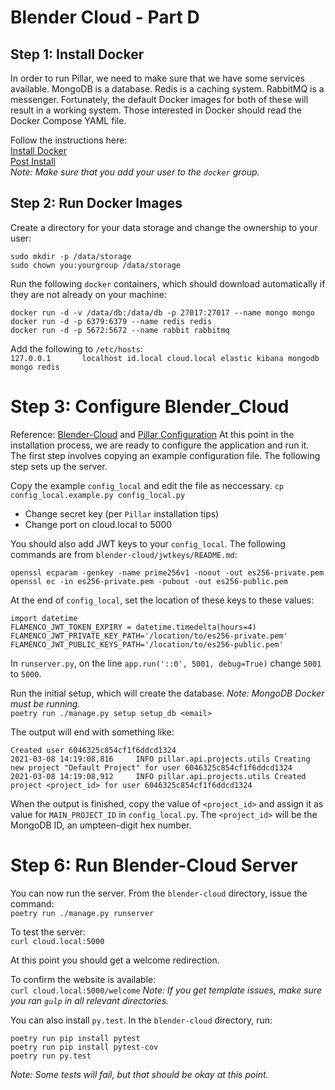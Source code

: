 # Blender Cloud - Part D

## Step 1: Install Docker 

In order to run Pillar, we need to make sure that we have some services available. MongoDB is a database. Redis is a caching system. RabbitMQ is a messenger. Fortunately, the default Docker images for both of these will result in a working system.  Those interested in Docker should read the Docker Compose YAML file.

Follow the instructions here:    
[Install Docker](https://docs.docker.com/engine/install/ubuntu/)   
[Post Install](https://docs.docker.com/engine/install/linux-postinstall/)    
*Note: Make sure that you add your user to the `docker` group.*

## Step 2: Run Docker Images

Create a directory for your data storage and change the ownership to your user:
```
sudo mkdir -p /data/storage
sudo chown you:yourgroup /data/storage
```

Run the following `docker` containers, which should download automatically if they are not already on your machine:
```
docker run -d -v /data/db:/data/db -p 27017:27017 --name mongo mongo
docker run -d -p 6379:6379 --name redis redis
docker run -d -p 5672:5672 --name rabbit rabbitmq
```

Add the following to `/etc/hosts`:    
`127.0.0.1       localhost id.local cloud.local elastic kibana mongodb mongo redis`

# Step 3: Configure Blender_Cloud
Reference: [Blender-Cloud](https://developer.blender.org/diffusion/BC/) and [Pillar Configuration](https://pillarframework.org/development/install/)
At this point in the installation process, we are ready to configure the application and run it. The first step involves copying an example configuration file. The following step sets up the server. 

Copy the example `config_local` and edit the file as neccessary.
`cp config_local.example.py config_local.py`

- Change secret key (per `Pillar` installation tips)
- Change port on cloud.local to 5000

You should also add JWT keys to your `config_local`. The following commands are from `blender-cloud/jwtkeys/README.md`:
```
openssl ecparam -genkey -name prime256v1 -noout -out es256-private.pem
openssl ec -in es256-private.pem -pubout -out es256-public.pem
```
At the end of `config_local`, set the location of these keys to these values:
```
import datetime
FLAMENCO_JWT_TOKEN_EXPIRY = datetime.timedelta(hours=4)
FLAMENCO_JWT_PRIVATE_KEY_PATH='/location/to/es256-private.pem'
FLAMENCO_JWT_PUBLIC_KEYS_PATH='/location/to/es256-public.pem'
```

In `runserver.py`, on the line `app.run('::0', 5001, debug=True)` change `5001` to `5000`.


Run the initial setup, which will create the database. *Note: MongoDB Docker must be running.*    
`poetry run ./manage.py setup setup_db <email>`

The output will end with something like:
```
Created user 6046325c854cf1f6ddcd1324
2021-03-08 14:19:08,816     INFO pillar.api.projects.utils Creating new project "Default Project" for user 6046325c854cf1f6ddcd1324
2021-03-08 14:19:08,912     INFO pillar.api.projects.utils Created project <project_id> for user 6046325c854cf1f6ddcd1324
```
When the output is finished, copy the value of `<project_id>` and assign it as value for `MAIN_PROJECT_ID` in `config_local.py`. The `<project_id>` will be the MongoDB ID, an umpteen-digit hex number. 


# Step 6: Run Blender-Cloud Server
You can now run the server. From the `blender-cloud` directory, issue the command:    
`poetry run ./manage.py runserver`

To test the server:    
`curl cloud.local:5000`

At this point you should get a welcome redirection.

To confirm the website is available:    
`curl cloud.local:5000/welcome`
*Note: If you get template issues, make sure you ran `gulp` in all relevant directories.*

You can also install `py.test`. In the `blender-cloud` directory, run:    
```
poetry run pip install pytest    
poetry run pip install pytest-cov   
poetry run py.test
```
*Note: Some tests will fail, but that should be okay at this point.*
